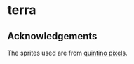 # terra

## Acknowledgements

The sprites used are from [quintino pixels](https://itch.io/profile/quintino-pixels).
